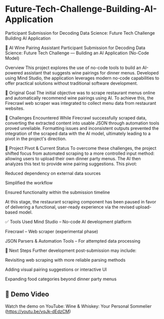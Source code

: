 # Future-Tech-Challenge-Building-AI-Application
Participant Submission for Decoding Data Science: Future Tech Challenge Building AI Application

🍷 AI Wine Pairing Assistant
Participant Submission for Decoding Data Science: Future Tech Challenge — Building an AI Application (No-Code Model)

Overview
This project explores the use of no-code tools to build an AI-powered assistant that suggests wine pairings for dinner menus. Developed using Mind Studio, the application leverages modern no-code capabilities to offer practical solutions without traditional software development.

🔧 Original Goal
The initial objective was to scrape restaurant menus online and automatically recommend wine pairings using AI. To achieve this, the Firecrawl web scraper was integrated to collect menu data from restaurant websites.

🚧 Challenges Encountered
While Firecrawl successfully scraped data, converting the extracted content into usable JSON through automation tools proved unreliable. Formatting issues and inconsistent outputs prevented the integration of the scraped data with the AI model, ultimately leading to a pivot in the project's direction.

🔄 Project Pivot & Current Status
To overcome these challenges, the project shifted focus from automated scraping to a more controlled input method: allowing users to upload their own dinner party menus. The AI then analyzes this text to provide wine pairing suggestions. This pivot:

Reduced dependency on external data sources

Simplified the workflow

Ensured functionality within the submission timeline

At this stage, the restaurant scraping component has been paused in favor of delivering a functional, user-ready experience via the revised upload-based model.

✅ Tools Used
Mind Studio – No-code AI development platform

Firecrawl – Web scraper (experimental phase)

JSON Parsers & Automation Tools – For attempted data processing

📌 Next Steps
Further development post-submission may include:

Revisiting web scraping with more reliable parsing methods

Adding visual pairing suggestions or interactive UI

Expanding food categories beyond dinner party menus

## 🎥 Demo Video

Watch the demo on YouTube: Wine & Whiskey: Your Personal Sommelier (https://youtu.be/vqJk-dEdzCM)
